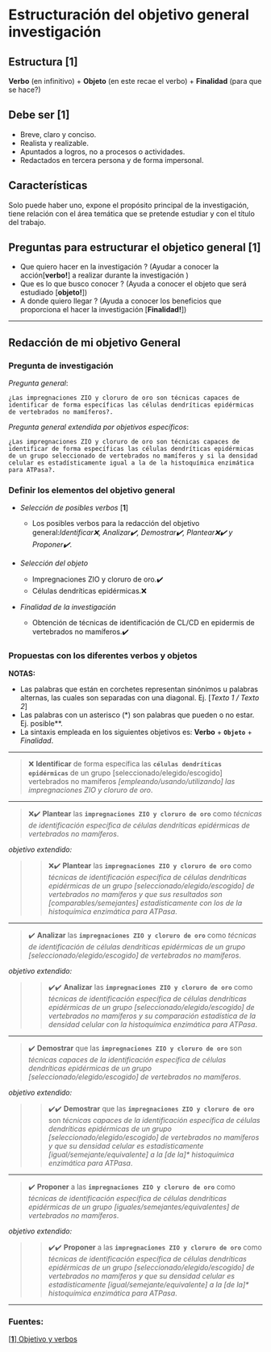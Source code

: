 # Estructuración del objetivo general investigación 

## Estructura [**1**]

**Verbo** (en infinitivo) + **Objeto** (en este recae el verbo) + **Finalidad** (para que se hace?)

## Debe ser [**1**]

- Breve, claro y conciso.
- Realista y realizable.
- Apuntados a logros, no a procesos o actividades.
- Redactados en tercera persona y de forma impersonal.

## Características 

Solo puede haber uno, expone el propósito principal de la investigación, tiene relación con el área temática que se pretende estudiar y con el título del trabajo.

## Preguntas para estructurar el objetico general [**1**]

- Que quiero hacer en la investigación ? (Ayudar a conocer la acción[**verbo!**] a realizar durante la investigación
)
- Que es lo que busco conocer ? (Ayuda a conocer el objeto que será estudiado [**objeto!**])
- A donde quiero llegar ? (Ayuda a conocer los beneficios que proporciona el hacer la investigación [**Finalidad!**])

- - -

## Redacción de mi objetivo General 

### Pregunta de investigación

*Pregunta general*:

    ¿Las impregnaciones ZIO y cloruro de oro son técnicas capaces de identificar de forma específicas las células dendríticas epidérmicas de vertebrados no mamíferos?.

*Pregunta general extendida por objetivos específicos*:

    ¿Las impregnaciones ZIO y cloruro de oro son técnicas capaces de identificar de forma específicas las células dendríticas epidérmicas de un grupo seleccionado de vertebrados no mamíferos y si la densidad celular es estadísticamente igual a la de la histoquímica enzimática para ATPasa?.


### Definir los elementos del objetivo general

- *Selección de posibles verbos* [**1**] 

    - Los posibles verbos para la redacción del objetivo general:*Identificar❌, Analizar✔️, Demostrar✔️, Plantear❌✔️ y Proponer✔️*.

- *Selección del objeto* 

    - Impregnaciones ZIO y cloruro de oro.✔️
    - Células dendríticas epidérmicas.❌

- *Finalidad de la investigación* 

    - Obtención de técnicas de identificación de CL/CD en epidermis de vertebrados no mamíferos.✔️

### Propuestas con los diferentes verbos y objetos 

**NOTAS:**
- Las palabras que están en corchetes representan sinónimos u palabras alternas, las cuales son separadas con una diagonal. Ej. [*Texto 1 / Texto 2*]
- Las palabras con un asterisco (\*) son palabras que pueden o no estar. Ej. posible\**.
- La sintaxis empleada en los siguientes objetivos es: **Verbo** + **`Objeto`** + *Finalidad*.

---

> ❌ **Identificar** de forma específica las **`células dendríticas epidérmicas`**  de un grupo [seleccionado/elegido/escogido] vertebrados no mamíferos *[empleando/usando/utilizando] las impregnaciones ZIO y cloruro de oro*. 
---
>❌✔️ **Plantear** las **`impregnaciones ZIO y cloruro de oro`** como *técnicas de identificación específica de células dendríticas epidérmicas de vertebrados no mamíferos*.

*objetivo extendido:*

>>❌✔️ **Plantear** las **`impregnaciones ZIO y cloruro de oro`** como *técnicas de identificación específica de células dendríticas epidérmicas de un grupo [seleccionado/elegido/escogido] de vertebrados no mamíferos y que sus resultados son [comparables/semejantes] estadísticamente con los de la histoquímica enzimática para ATPasa*.
---
>✔️ **Analizar** las **`impregnaciones ZIO y cloruro de oro`** como *técnicas de identificación de células dendríticas epidérmicas de un grupo [seleccionado/elegido/escogido] de vertebrados no mamíferos*.

*objetivo extendido:*

>>✔️✔️ **Analizar** las **`impregnaciones ZIO y cloruro de oro`** como *técnicas de identificación específica de células dendríticas epidérmicas de un grupo [seleccionado/elegido/escogido] de vertebrados no mamíferos y su comparación estadística de la densidad celular con la histoquímica enzimática para ATPasa*.
---
>✔️ **Demostrar** que las **`impregnaciones ZIO y cloruro de oro`** son *técnicas capaces de la identificación específica de células dendríticas epidérmicas de un grupo [seleccionado/elegido/escogido] de vertebrados no mamíferos*.

*objetivo extendido:*

>>✔️✔️ **Demostrar** que las **`impregnaciones ZIO y cloruro de oro`** son *técnicas capaces de la identificación específica de células dendríticas epidérmicas de un grupo [seleccionado/elegido/escogido] de vertebrados no mamíferos y que su densidad celular es estadísticamente [igual/semejante/equivalente] a la [de la]\*  histoquímica enzimática para ATPasa*.
---
>✔️ **Proponer** a las **`impregnaciones ZIO y cloruro de oro`** como *técnicas de identificación específica de células dendríticas epidérmicas de un grupo [iguales/semejantes/equivalentes] de vertebrados no mamíferos*.

*objetivo extendido:*

>>✔️✔️ **Proponer** a las **`impregnaciones ZIO y cloruro de oro`** como *técnicas de identificación específica de células dendríticas epidérmicas de un grupo [seleccionado/elegido/escogido] de vertebrados no mamíferos y que su densidad celular es estadísticamente [igual/semejante/equivalente] a la [de la]\* histoquímica enzimática para ATPasa*.
---

### Fuentes:

[[**1**] Objetivo y verbos](http://www.duoc.cl/biblioteca/crai/redaccion-de-objetivos-en-un-trabajo-de-investigacion)


